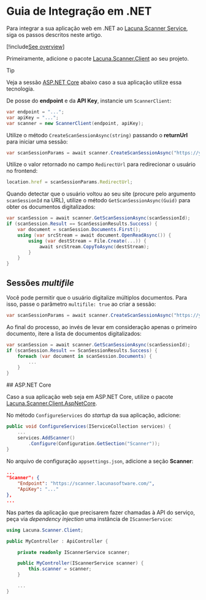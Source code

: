 ﻿# Guia de Integração em .NET

Para integrar a sua aplicação web em .NET ao [Lacuna Scanner Service](../index.md), siga os passos descritos neste artigo.

[!include[See overview](includes/see-overview.md)]

Primeiramente, adicione o pacote [Lacuna.Scanner.Client](https://www.nuget.org/packages/Lacuna.Scanner.Client) ao seu projeto.

> [!TIP]
> Veja a sessão [ASP.NET Core](#aspnet-core) abaixo caso a sua aplicação utilize essa tecnologia.

De posse do **endpoint** e da **API Key**, instancie um `ScannerClient`:

```cs
var endpoint = "...";
var apiKey = "...";
var scanner = new ScannerClient(endpoint, apiKey);
```

Utilize o método `CreateScanSessionAsync(string)` passando o **returnUrl** para iniciar uma sessão:

```cs
var scanSessionParams = await scanner.CreateScanSessionAsync("https://your-return-url/");
```

Utilize o valor retornado no campo `RedirectUrl` para redirecionar o usuário no frontend:

```js
location.href = scanSessionParams.RedirectUrl;
```

Quando detectar que o usuário voltou ao seu site (procure pelo argumento `scanSessionId` na URL), utilize o método `GetScanSessionAsync(Guid)` para obter os
documentos digitalizados:

```cs
var scanSession = await scanner.GetScanSessionAsync(scanSessionId);
if (scanSession.Result == ScanSessionResults.Success) {
	var document = scanSession.Documents.First();
	using (var srcStream = await document.OpenReadAsync()) {
		using (var destStream = File.Create(...)) {
			await srcStream.CopyToAsync(destStream);
		}
	}
}
```

## Sessões *multifile*

Você pode permitir que o usuário digitalize múltiplos documentos. Para isso, passe o parâmetro `multifile: true` ao criar a sessão:

```cs
var scanSessionParams = await scanner.CreateScanSessionAsync("https://your-return-url/", multifile: true);
```

Ao final do processo, ao invés de levar em consideração apenas o primeiro documento, itere a lista de documentos digitalizados:

```cs
var scanSession = await scanner.GetScanSessionAsync(scanSessionId);
if (scanSession.Result == ScanSessionResults.Success) {
	foreach (var document in scanSession.Documents) {
		...
	}
}
```

<a name="aspnet-core" />
## ASP.NET Core

Caso a sua aplicação web seja em ASP.NET Core, utilize o pacote [Lacuna.Scanner.Client.AspNetCore](https://www.nuget.org/packages/Lacuna.Scanner.Client.AspNetCore).

No método `ConfigureServices` do *startup* da sua aplicação, adicione:

```cs
public void ConfigureServices(IServiceCollection services) {
	...
	services.AddScanner()
		.Configure(Configuration.GetSection("Scanner"));
}
```

No arquivo de configuração `appsettings.json`, adicione a seção **Scanner**:

```json
...
"Scanner": {
	"Endpoint": "https://scanner.lacunasoftware.com/",
	"ApiKey": "..."
},
...
```

Nas partes da aplicação que precisarem fazer chamadas à API do serviço, peça via *dependency injection* uma instância de `IScannerService`:

```cs
using Lacuna.Scanner.Client;

public MyController : ApiController {

	private readonly IScannerService scanner;

	public MyController(IScannerService scanner) {
		this.scanner = scanner;
	}

	...
}
```
